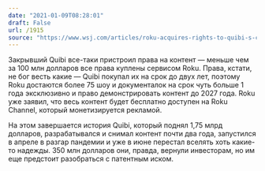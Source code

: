 ```yaml
---
date: "2021-01-09T08:28:01"
draft: False
url: /1915
source: "https://www.wsj.com/articles/roku-acquires-rights-to-quibi-s-content-11610116056?mod=djemalertNEWS"
---
```


Закрывший Quibi все-таки пристроил права на контент — меньше чем за 100 млн долларов все права куплены сервисом Roku. Права, кстати, не бог весть какие — Quibi покупал их на срок до двух лет, поэтому Roku достаются более 75 шоу и документалок на срок чуть больше 1 года эксклюзивно и право демонстрировать контент до 2027 года. Roku уже заявил, что весь контент будет бесплатно доступен на Roku Channel, который монетизируется рекламой.

На этом завершается история Quibi, который поднял 1,75 млрд долларов, разрабатывался и снимал контент почти два года, запустился в апреле в разгар пандемии и уже в июне перестал вселять хоть какие-то надежды. 350 млн долларов они, правда, вернули инвесторам, но им еще предстоит разобраться с патентным иском.
